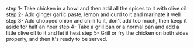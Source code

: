 step 1- Take chicken in a bowl and then add all the spices to it with olive oil
step 2- Add ginger garlic paste, lemon and curd to it and marinate it well
step 3- Add chopped onion and chilli to it, don't add too much, then keep it aside for half an hour
step 4- Take a grill pan or a normal pan and add a little olive oil to it and let it heat
step 5- Grill or fry the chicken on both sides properly, and then it's ready to be served.